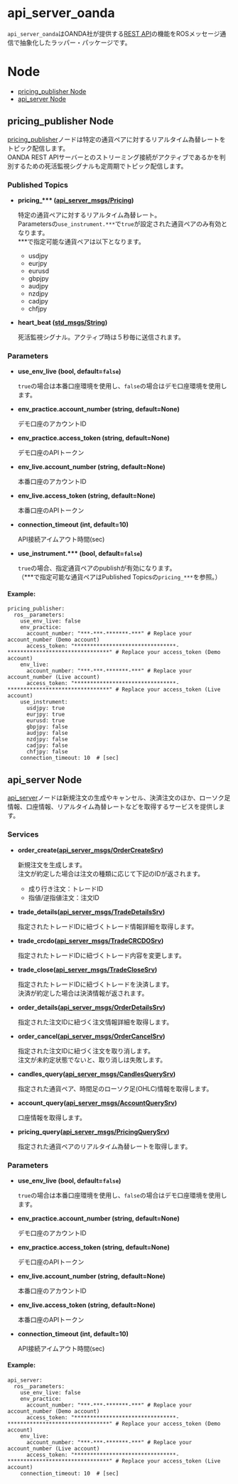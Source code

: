 # api_server_oanda

`api_server_oanda`はOANDA社が提供する[REST API](https://developer.oanda.com/docs/jp/)の機能をROSメッセージ通信で抽象化したラッパー・パッケージです。

# Node

- [pricing_publisher Node](https://github.com/takkin-takilog/namake-trader/tree/develop/api_server_oanda#pricing_publisher-node)
- [api_server Node](https://github.com/takkin-takilog/namake-trader/tree/develop/api_server_oanda#api_server-node)

## pricing_publisher Node
[pricing_publisher](https://github.com/takkin-takilog/namake-trader/blob/develop/api_server_oanda/api_server_oanda/pricing_publisher.py)ノードは特定の通貨ペアに対するリアルタイム為替レートをトピック配信します。  
OANDA REST APIサーバーとのストリーミング接続がアクティブであるかを判別するための死活監視シグナルも定周期でトピック配信します。  

### Published Topics

- **pricing_\*\*\* ([api_server_msgs/Pricing](https://github.com/takkin-takilog/namake-trader/blob/develop/api_server_msgs/msg/Pricing.msg))**

    特定の通貨ペアに対するリアルタイム為替レート。  
    Parametersの`use_instrument.***`で`true`が設定された通貨ペアのみ有効となります。  
    ***で指定可能な通貨ペアは以下となります。
    - usdjpy
    - eurjpy
    - eurusd
    - gbpjpy
    - audjpy
    - nzdjpy
    - cadjpy
    - chfjpy

- **heart_beat ([std_msgs/String](https://docs.ros2.org/foxy/api/std_msgs/msg/String.html))**

    死活監視シグナル。アクティブ時は５秒毎に送信されます。

### Parameters

- **use_env_live (bool, default=`false`)**

    `true`の場合は本番口座環境を使用し、`false`の場合はデモ口座環境を使用します。

- **env_practice.account_number (string, default=None)**

    デモ口座のアカウントID

- **env_practice.access_token (string, default=None)**

    デモ口座のAPIトークン

- **env_live.account_number (string, default=None)**

    本番口座のアカウントID

- **env_live.access_token (string, default=None)**

    本番口座のAPIトークン

- **connection_timeout (int, default=10)**

    API接続アイムアウト時間(sec)

- **use_instrument.\*\*\* (bool, default=`false`)**  

    `true`の場合、指定通貨ペアのpublishが有効になります。  
  （***で指定可能な通貨ペアはPublished Topicsの`pricing_***`を参照。）

#### Example:
```
pricing_publisher:
  ros__parameters:
    use_env_live: false
    env_practice:
      account_number: "***-***-*******-***"	# Replace your account_number (Demo account)
      access_token: "********************************-********************************"	# Replace your access_token (Demo account)
    env_live:
      account_number: "***-***-*******-***"	# Replace your account_number (Live account)
      access_token: "********************************-********************************"	# Replace your access_token (Live account)
    use_instrument:
      usdjpy: true
      eurjpy: true
      eurusd: true
      gbpjpy: false
      audjpy: false
      nzdjpy: false
      cadjpy: false
      chfjpy: false
    connection_timeout: 10  # [sec]
```

## api_server Node
[api_server](https://github.com/takkin-takilog/namake-trader/blob/develop/api_server_oanda/api_server_oanda/api_server.py)ノードは新規注文の生成やキャンセル、決済注文のほか、ローソク足情報、口座情報、リアルタイム為替レートなどを取得するサービスを提供します。

### Services

- **order_create([api_server_msgs/OrderCreateSrv](https://github.com/takkin-takilog/namake-trader/blob/develop/api_server_msgs/srv/OrderCreateSrv.srv))**

    新規注文を生成します。  
    注文が約定した場合は注文の種類に応じて下記のIDが返されます。
    - 成り行き注文：トレードID
    - 指値/逆指値注文：注文ID

- **trade_details([api_server_msgs/TradeDetailsSrv](https://github.com/takkin-takilog/namake-trader/blob/develop/api_server_msgs/srv/TradeDetailsSrv.srv))**

    指定されたトレードIDに紐づくトレード情報詳細を取得します。  

- **trade_crcdo([api_server_msgs/TradeCRCDOSrv](https://github.com/takkin-takilog/namake-trader/blob/develop/api_server_msgs/srv/TradeCRCDOSrv.srv))**

    指定されたトレードIDに紐づくトレード内容を変更します。  

- **trade_close([api_server_msgs/TradeCloseSrv](https://github.com/takkin-takilog/namake-trader/blob/develop/api_server_msgs/srv/TradeCloseSrv.srv))**

    指定されたトレードIDに紐づくトレードを決済します。  
    決済が約定した場合は決済情報が返されます。

- **order_details([api_server_msgs/OrderDetailsSrv](https://github.com/takkin-takilog/namake-trader/blob/develop/api_server_msgs/srv/OrderDetailsSrv.srv))**

    指定された注文IDに紐づく注文情報詳細を取得します。  

- **order_cancel([api_server_msgs/OrderCancelSrv](https://github.com/takkin-takilog/namake-trader/blob/develop/api_server_msgs/srv/OrderCancelSrv.srv))**

    指定された注文IDに紐づく注文を取り消します。  
    注文が未約定状態でないと、取り消しは失敗します。

- **candles_query([api_server_msgs/CandlesQuerySrv](https://github.com/takkin-takilog/namake-trader/blob/develop/api_server_msgs/srv/CandlesQuerySrv.srv))**

    指定された通貨ペア、時間足のローソク足(OHLC)情報を取得します。

- **account_query([api_server_msgs/AccountQuerySrv](https://github.com/takkin-takilog/namake-trader/blob/develop/api_server_msgs/srv/AccountQuerySrv.srv))**

    口座情報を取得します。

- **pricing_query([api_server_msgs/PricingQuerySrv](https://github.com/takkin-takilog/namake-trader/blob/develop/api_server_msgs/srv/PricingQuerySrv.srv))**

    指定された通貨ペアのリアルタイム為替レートを取得します。

### Parameters
- **use_env_live (bool, default=`false`)**

    `true`の場合は本番口座環境を使用し、`false`の場合はデモ口座環境を使用します。

- **env_practice.account_number (string, default=None)**

    デモ口座のアカウントID

- **env_practice.access_token (string, default=None)**

    デモ口座のAPIトークン

- **env_live.account_number (string, default=None)**

    本番口座のアカウントID

- **env_live.access_token (string, default=None)**

    本番口座のAPIトークン

- **connection_timeout (int, default=10)**

    API接続アイムアウト時間(sec)

#### Example:
```
api_server:
  ros__parameters:
    use_env_live: false
    env_practice:
      account_number: "***-***-*******-***"	# Replace your account_number (Demo account)
      access_token: "********************************-********************************"	# Replace your access_token (Demo account)
    env_live:
      account_number: "***-***-*******-***"	# Replace your account_number (Live account)
      access_token: "********************************-********************************"	# Replace your access_token (Live account)
    connection_timeout: 10  # [sec]
```
